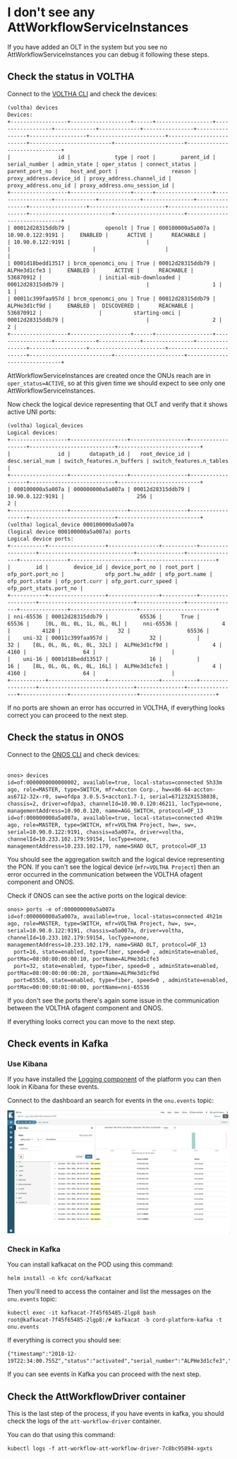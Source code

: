 # I don't see any AttWorkflowServiceInstances

If you have added an OLT in the system but you see no AttWorkflowServiceInstances
you can debug it following these steps.

## Check the status in VOLTHA

Connect to the [VOLTHA CLI](../../../charts/voltha.md#accessing-the-voltha-cli)
and check the devices:

```shell
(voltha) devices
Devices:
+------------------+-------------------+------+------------------+------------------+-------------+-------------+----------------+----------------+------------------+------------------------+-------------------------+--------------------------+----------------------+------------------------------+
|               id |              type | root |        parent_id |    serial_number | admin_state | oper_status | connect_status | parent_port_no |    host_and_port |                 reason | proxy_address.device_id | proxy_address.channel_id | proxy_address.onu_id | proxy_address.onu_session_id |
+------------------+-------------------+------+------------------+------------------+-------------+-------------+----------------+----------------+------------------+------------------------+-------------------------+--------------------------+----------------------+------------------------------+
| 00012d28315ddb79 |           openolt | True | 000100000a5a007a | 10.90.0.122:9191 |     ENABLED |      ACTIVE |      REACHABLE |                | 10.90.0.122:9191 |                        |                         |                          |                      |                              |
| 0001d18bedd13517 | brcm_openomci_onu | True | 00012d28315ddb79 |     ALPHe3d1cfe3 |     ENABLED |      ACTIVE |      REACHABLE |      536870912 |                  | initial-mib-downloaded |        00012d28315ddb79 |                          |                    1 |                            1 |
| 00011c399faa957d | brcm_openomci_onu | True | 00012d28315ddb79 |     ALPHe3d1cf9d |     ENABLED |  DISCOVERED |      REACHABLE |      536870912 |                  |          starting-omci |        00012d28315ddb79 |                          |                    2 |                            2 |
+------------------+-------------------+------+------------------+------------------+-------------+-------------+----------------+----------------+------------------+------------------------+-------------------------+--------------------------+----------------------+------------------------------+
```

AttWorkflowServiceInstances are created once the ONUs reach are in `oper_status=ACTIVE`,
so at this given time we should expect to see only one AttWorkflowServiceInstances.

Now check the logical device representing that OLT and verify that it shows active
UNI ports:

```shell
(voltha) logical_devices
Logical devices:
+------------------+------------------+------------------+------------------+---------------------------+--------------------------+
|               id |      datapath_id |   root_device_id |  desc.serial_num | switch_features.n_buffers | switch_features.n_tables |
+------------------+------------------+------------------+------------------+---------------------------+--------------------------+
| 000100000a5a007a | 000000000a5a007a | 00012d28315ddb79 | 10.90.0.122:9191 |                       256 |                        2 |
+------------------+------------------+------------------+------------------+---------------------------+--------------------------+
(voltha) logical_device 000100000a5a007a
(logical device 000100000a5a007a) ports
Logical device ports:
+-----------+------------------+----------------+-----------+------------------+------------------------------+---------------+----------------+---------------+---------------------+------------------------+
|        id |        device_id | device_port_no | root_port | ofp_port.port_no |             ofp_port.hw_addr | ofp_port.name | ofp_port.state | ofp_port.curr | ofp_port.curr_speed | ofp_port_stats.port_no |
+-----------+------------------+----------------+-----------+------------------+------------------------------+---------------+----------------+---------------+---------------------+------------------------+
| nni-65536 | 00012d28315ddb79 |          65536 |      True |            65536 |     [0L, 0L, 0L, 1L, 0L, 0L] |     nni-65536 |              4 |          4128 |                  32 |                  65536 |
|    uni-32 | 00011c399faa957d |             32 |           |               32 |    [8L, 0L, 0L, 0L, 0L, 32L] |  ALPHe3d1cf9d |              4 |          4160 |                  64 |                        |
|    uni-16 | 0001d18bedd13517 |             16 |           |               16 |    [8L, 0L, 0L, 0L, 0L, 16L] |  ALPHe3d1cfe3 |              4 |          4160 |                  64 |                        |
+-----------+------------------+----------------+-----------+------------------+------------------------------+---------------+----------------+---------------+---------------------+------------------------+
```

If no ports are shown an error has occurred in VOLTHA, if everything
looks correct you can proceed to the next step.

## Check the status in ONOS

Connect to the [ONOS CLI](../../../charts/onos.md#accessing-the-onos-cli)
and check devices:

```shell

onos> devices
id=of:0000000000000002, available=true, local-status=connected 5h33m ago, role=MASTER, type=SWITCH, mfr=Accton Corp., hw=x86-64-accton-as6712-32x-r0, sw=ofdpa 3.0.5.5+accton1.7-1, serial=671232X1538038, chassis=2, driver=ofdpa3, channelId=10.90.0.120:46211, locType=none, managementAddress=10.90.0.120, name=AGG_SWITCH, protocol=OF_13
id=of:000000000a5a007a, available=true, local-status=connected 4h19m ago, role=MASTER, type=SWITCH, mfr=VOLTHA Project, hw=, sw=, serial=10.90.0.122:9191, chassis=a5a007a, driver=voltha, channelId=10.233.102.179:59154, locType=none, managementAddress=10.233.102.179, name=SHAD OLT, protocol=OF_13
```

You should see the aggregation switch and the logical device representing the PON.
If you can't see the logical device (`mfr=VOLTHA Project`) then an error occurred
in the communication between the VOLTHA ofagent component and ONOS.

Check if ONOS can see the active ports on the logical device:
```shell
onos> ports -e of:000000000a5a007a
id=of:000000000a5a007a, available=true, local-status=connected 4h21m ago, role=MASTER, type=SWITCH, mfr=VOLTHA Project, hw=, sw=, serial=10.90.0.122:9191, chassis=a5a007a, driver=voltha, channelId=10.233.102.179:59154, locType=none, managementAddress=10.233.102.179, name=SHAD OLT, protocol=OF_13
  port=16, state=enabled, type=fiber, speed=0 , adminState=enabled, portMac=08:00:00:00:00:10, portName=ALPHe3d1cfe3
  port=32, state=enabled, type=fiber, speed=0 , adminState=enabled, portMac=08:00:00:00:00:20, portName=ALPHe3d1cf9d
  port=65536, state=enabled, type=fiber, speed=0 , adminState=enabled, portMac=00:00:00:01:00:00, portName=nni-65536
```

If you don't see the ports there's again some issue in the communication between
the VOLTHA ofagent component and ONOS.

If everything looks correct you can move to the next step.

## Check events in Kafka

### Use Kibana

If you have installed the [Logging component](../../../charts/logging-monitoring.md#logging-dashboard) of the platform you can then look in
Kibana for these events.

Connect to the dashboard an search for events in the `onu.events` topic:

![Kibana ONU events](./screenshots/kibana_onu_events.png "Kibana ONU events")

### Check in Kafka

You can install kafkacat on the POD using this command:

```shell
helm install -n kfc cord/kafkacat
```

Then you'll need to access the container and list the messages on the `onu.events`
topic:

```shell
kubectl exec -it kafkacat-7f45f65485-2lgp8 bash
root@kafkacat-7f45f65485-2lgp8:/# kafkacat -b cord-platform-kafka -t onu.events
```

If everything is correct you should see:

```shell
{"timestamp":"2018-12-19T22:34:00.755Z","status":"activated","serial_number":"ALPHe3d1cfe3","uni_port_id":16,"of_dpid":"of:000000000a5a007a"}
```

If you can see events in Kafka you can proceed with the next step.

## Check the AttWorkflowDriver container

This is the last step of the process, if you have events in kafka, you should
check the logs of the `att-workflow-driver` container.

You can do that using this command:
```
kubectl logs -f att-workflow-att-workflow-driver-7c8bc95894-xgxts
```
